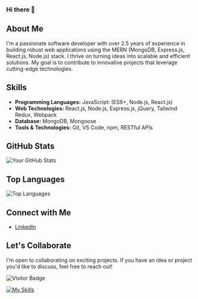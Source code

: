 ### Hi there 👋

## About Me
I'm a passionate software developer with over 2.5 years of experience in building robust web applications using the MERN (MongoDB, Express.js, React.js, Node.js) stack. I thrive on turning ideas into scalable and efficient solutions. My goal is to contribute to innovative projects that leverage cutting-edge technologies.

## Skills
- **Programming Languages:** JavaScript: (ES6+, Node.js, React.js)
- **Web Technologies:** React.js, Node.js, Express.js, jQuery, Tailwind Redux, Webpack
- **Database:** MongoDB, Mongoose
- **Tools & Technologies:** Git, VS Code, npm, RESTful APIs

## GitHub Stats
![Your GitHub Stats](https://github-readme-stats.vercel.app/api?username=Hamz1Ameer&show_icons=true&count_private=true&hide=stars&theme=radical)

## Top Languages
![Top Languages](https://github-readme-stats.vercel.app/api/top-langs/?username=Hamz1Ameer&layout=compact&theme=radical)

## Connect with Me
- [LinkedIn](https://www.linkedin.com/in/mahamzaa)

## Let's Collaborate
I'm open to collaborating on exciting projects. If you have an idea or project you'd like to discuss, feel free to reach out!

![Visitor Badge](https://visitor-badge.laobi.icu/badge?page_id=YourUsername.YourUsername)

[![My Skills](https://skillicons.dev/icons?i=html,css,javascript,react,nodejs,express,mongodb,jquery,tailwind,git,github,vite,vscode,aws)](https://skillicons.dev)

<!--
**Hamz1Ameer/Hamz1Ameer** is a ✨ _special_ ✨ repository because its `README.md` (this file) appears on your GitHub profile.

Here are some ideas to get you started:

- 🔭 I’m currently working on ...
- 🌱 I’m currently learning ...
- 👯 I’m looking to collaborate on ...
- 🤔 I’m looking for help with ...
- 💬 Ask me about ...
- 📫 How to reach me: ...
- 😄 Pronouns: ...
- ⚡ Fun fact: ...
-->

